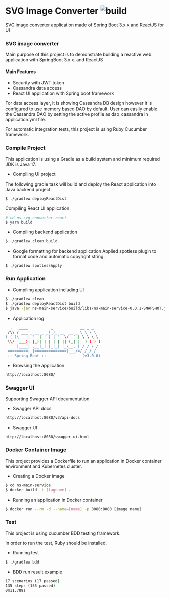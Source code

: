 # SVG Image Converter ![build](https://github.com/nsclass/ns-svg-converter/actions/workflows/gradle-build.yml/badge.svg)

SVG image converter application made of Spring Boot 3.x.x and ReactJS for UI 

### SVG image converter ###

Main purpose of this project is to demonstrate building a reactive web application with SpringBoot 3.x.x. and ReactJS

#### Main Features
- Security with JWT token
- Cassandra data access
- React UI application with Spring boot framework

For data access layer, it is showing Cassandra DB design however it is configured to use memory based DAO by default. User can easily enable the Cassandra DAO by setting the active profile as dao_cassandra in application.yml file.

For automatic integration tests, this project is using Ruby Cucumber framework.

### Compile Project ###

This application is using a Gradle as a build system and minimum required JDK is Java 17.

* Compiling UI project

The following gradle task will build and deploy the React application into Java backend project.

```bash
$ ./gradlew deployReactDist
```

Compiling React UI application

```bash
# cd ns-svg-converter-react
$ yarn build
``` 

* Compiling backend application

```bash
$ ./gradlew clean build
```

* Google formatting for backend application
Applied spotless plugin to format code and automatic copyright string.

```bash
$ ./gradlew spotlessApply                         
```

### Run Application ###

* Compiling application including UI

```bash
$ ./gradlew clean
$ ./gradlew deployReactDist build
$ java -jar ns-main-service/build/libs/ns-main-service-0.0.1-SNAPSHOT.jar
```

* Application log

```bash
  .   ____          _            __ _ _
 /\\ / ___'_ __ _ _(_)_ __  __ _ \ \ \ \
( ( )\___ | '_ | '_| | '_ \/ _` | \ \ \ \
 \\/  ___)| |_)| | | | | || (_| |  ) ) ) )
  '  |____| .__|_| |_|_| |_\__, | / / / /
 =========|_|==============|___/=/_/_/_/
 :: Spring Boot ::                (v3.0.0) 
```

* Browsing the application

```bash
http://localhost:8080/
```

### Swagger UI ###
Supporting Swagger API documentation

- Swagger API docs
```bash
http://localhost:8080/v3/api-docs
```

- Swagger UI
```bash
http://localhost:8080/swagger-ui.html
```

### Docker Container Image ###

This project provides a Dockerfile to run an application in Docker container environment and Kubernetes cluster.

* Creating a Docker image

```bash
$ cd ns-main-service
$ docker build -t [tagname] .
```

* Running an application in Docker container

```bash
$ docker run --rm -d --name=[name] -p 8080:8080 [image name]
```

### Test ###

This project is using cucumber BDD testing framework.

In order to run the test, Ruby should be installed.

* Running test

```bash
$ ./gradlew bdd 
```

* BDD run result example

```bash
17 scenarios (17 passed)
135 steps (135 passed)
0m11.789s
```
